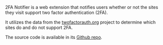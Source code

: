 2FA Notifier is a web extension that notifies users
whether or not the sites they visit support 
two factor authentication (2FA).

It utilizes the data from the [twofactorauth.org](https://twofactorauth.org)
project to determine which sites do and do not support 2FA.

The source code is available in its [Github repo](https://github.com/conorgil/2fa-notifier).